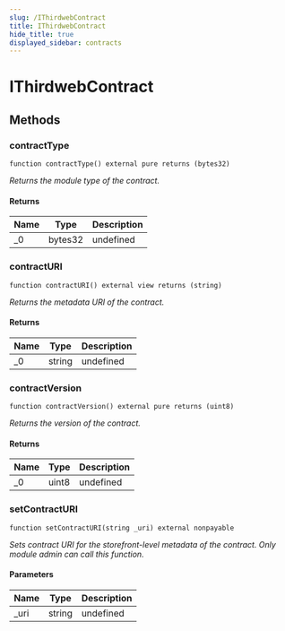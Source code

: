 ```yaml
---
slug: /IThirdwebContract
title: IThirdwebContract
hide_title: true
displayed_sidebar: contracts
---
```


# IThirdwebContract

## Methods

### contractType

```solidity
function contractType() external pure returns (bytes32)
```

_Returns the module type of the contract._

#### Returns

| Name | Type    | Description |
| ---- | ------- | ----------- |
| \_0  | bytes32 | undefined   |

### contractURI

```solidity
function contractURI() external view returns (string)
```

_Returns the metadata URI of the contract._

#### Returns

| Name | Type   | Description |
| ---- | ------ | ----------- |
| \_0  | string | undefined   |

### contractVersion

```solidity
function contractVersion() external pure returns (uint8)
```

_Returns the version of the contract._

#### Returns

| Name | Type  | Description |
| ---- | ----- | ----------- |
| \_0  | uint8 | undefined   |

### setContractURI

```solidity
function setContractURI(string _uri) external nonpayable
```

_Sets contract URI for the storefront-level metadata of the contract. Only module admin can call this function._

#### Parameters

| Name  | Type   | Description |
| ----- | ------ | ----------- |
| \_uri | string | undefined   |

